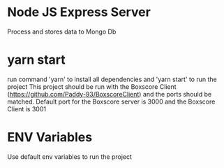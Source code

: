 # Node JS Express Server

Process and stores data to Mongo Db

# yarn start

run command 'yarn' to install all dependencies and 'yarn start' to run the project
This project should be run with the Boxscore Client (https://github.com/Paddy-93/BoxscoreClient) and the ports should be matched. Default port for the Boxscore server is 3000 and the Boxscore Client is 3001

# ENV Variables

Use default env variables to run the project
